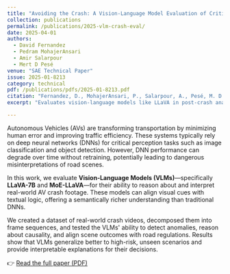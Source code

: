 ```yaml
---
title: "Avoiding the Crash: A Vision-Language Model Evaluation of Critical Traffic Scenarios"
collection: publications
permalink: /publications/2025-vlm-crash-eval/
date: 2025-04-01
authors:
  - David Fernandez
  - Pedram MohajerAnsari
  - Amir Salarpour
  - Mert D Pesé
venue: "SAE Technical Paper"
issue: 2025-01-8213
category: technical
pdf: /publications/pdfs/2025-01-8213.pdf
citation: "Fernandez, D., MohajerAnsari, P., Salarpour, A., Pesé, M. D. <i>Avoiding the Crash: A Vision-Language Model Evaluation of Critical Traffic Scenarios</i>. SAE Technical Paper 2025-01-8213, April 2025."
excerpt: "Evaluates vision-language models like LLaVA in post-crash analysis tasks, showing improved reasoning and generalization in AV-critical scenarios."

---
```


Autonomous Vehicles (AVs) are transforming transportation by minimizing human error and improving traffic efficiency. These systems typically rely on deep neural networks (DNNs) for critical perception tasks such as image classification and object detection. However, DNN performance can degrade over time without retraining, potentially leading to dangerous misinterpretations of road scenes.

In this work, we evaluate **Vision-Language Models (VLMs)**—specifically **LLaVA-7B** and **MoE-LLaVA**—for their ability to reason about and interpret real-world AV crash footage. These models can align visual cues with textual logic, offering a semantically richer understanding than traditional DNNs.

We created a dataset of real-world crash videos, decomposed them into frame sequences, and tested the VLMs' ability to detect anomalies, reason about causality, and align scene outcomes with road regulations. Results show that VLMs generalize better to high-risk, unseen scenarios and provide interpretable explanations for their decisions.

👉 [Read the full paper (PDF)](/files/2025-vlm-crash-eval.pdf)
